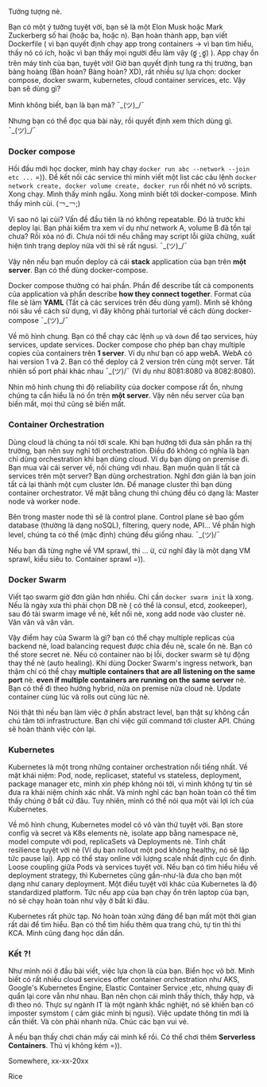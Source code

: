 Tưởng tượng nè.

Bạn có một ý tưởng tuyệt vời, bạn sẽ là một Elon Musk hoặc Mark Zuckerberg số hai (hoặc ba, hoặc n). Bạn hoàn thành app, bạn viết Dockerfile ( vì bạn quyết định chạy app trong containers -> vì bạn tìm hiểu, thấy nó có ích, hoặc vì bạn thấy mọi người đều làm vậy (ఠ్ఠ ˓̭ ఠ్ఠ) ). App chạy ổn trên máy tính của bạn, tuyệt vời! Giờ bạn quyết định tung ra thị trường, bạn bàng hoàng (Bàn hoàn? Bàng hoàn? XD), rất nhiều sự lựa chọn: docker compose, docker swarm, kubernetes, cloud container services, etc. Vậy bạn sẽ dùng gì?

Mình không biết, bạn là bạn mà? ¯\_(ツ)_/¯

Nhưng bạn có thể đọc qua bài này, rồi quyết định xem thích dùng gì. ¯\_(ツ)_/¯

### Docker compose

Hồi đầu mới học docker, mình hay chạy ```docker run abc --network --join etc ...``` =)). Để kết nối các service thì mình viết một list các câu lệnh ```docker network create, docker volume create, docker run``` rồi nhét nó vô scripts. Xong chạy. Mình thấy mình ngầu. Xong mình biết tới docker-compose. Mình thấy mình cùi. (￢_￢;)

Vì sao nó lại cùi? Vấn đề đầu tiên là nó không repeatable. Đó là trước khi deploy lại. Bạn phải kiểm tra xem ví dụ như network A, volume B đã tồn tại chưa? Rồi xóa nó đi. Chưa nói tới nếu chẳng may script lỗi giữa chừng, xuất hiện tình trạng deploy nửa vời thì sẽ rất ngusi. ¯\_(ツ)_/¯

Vậy nên nếu bạn muốn deploy cả cái **stack** application của bạn trên **một server**. Bạn có thể dùng docker-compose.

Docker compose thường có hai phần. Phần để describe tất cả components của application và phần describe **how they connect together**. Format của file sẽ làm **YAML** (Tất cả các services trên đều dùng yaml). Mình sẽ không nói sâu về cách sử dụng, vì đây không phải turtorial về cách dùng docker-compose ¯\_(ツ)_/¯

Về mô hình chung. Bạn có thể chạy các lệnh ```up``` và ```down``` để tạo services, hủy services, update services. Docker compose cho phép bạn chạy multiple copies của containers trên **1 server**. Ví dụ như bạn có app webA. WebA có hai version 1 và 2. Bạn có thể deploy cả 2 version trên cùng một server. Tất nhiên số port phải khác nhau ¯\_(ツ)/¯  (Ví dụ như 8081:8080 và 8082:8080).

Nhìn mô hình chung thì độ reliability của docker compose rất ổn, nhưng chúng ta cẩn hiểu là nó ổn trên **một server**. Vậy nên nếu server của bạn biến mất, mọi thứ cũng sẽ biến mất. 

### Container Orchestration

Dùng cloud là chúng ta nói tới scale. Khi bạn hướng tới đưa sản phẩn ra thị trường, bạn nên suy nghĩ tới orchestration. Điều đó không có nghĩa là bạn chỉ dùng orchestration khi bạn dùng cloud. Ví dụ bạn dùng on premise đi. Bạn mua vài cái server về, nối chúng với nhau. Bạn muốn quản lí tất cả services trên một server? Bạn dùng orchestration. Nghĩ đơn giản là bạn join tất cả lại thành một cụm cluster lớn. Để manage cluster thì bạn dùng container orchestrator. Về mặt bằng chung thì chúng đều có dạng là: Master node và worker node. 

Bên trong master node thì sẽ là control plane. Control plane sẽ bao gồm database (thường là dạng noSQL), filtering, query node, API... Về phần high level, chúng ta có thể (mặc định) chúng đều giống nhau. ¯\_(ツ)/¯ 

Nếu bạn đã từng nghe về VM sprawl, thì ... ừ, cứ nghĩ đây là một dạng VM sprawl, kiểu siêu to. Container sprawl =)).

### Docker Swarm

Viết tạo swarm giờ đơn giản hơn nhiều. Chỉ cần ```docker swarm init``` là xong. Nếu là ngày xưa thì phải chọn DB nè ( có thể là consul, etcd, zookeeper), sau đó tải swarm image về nè, kết nối nè, xong add node vào cluster nè. Vân vân và vân vân. 

Vậy điểm hay của Swarm là gì? bạn có thể chạy multiple replicas của backend nè, load balancing request được chia đều nè, scale ổn nè. Bạn có thể store secret nè. Nếu có container nào bị lỗi, docker swarm sẽ tự động thay thế nè (auto healing). Khi dùng Docker Swarm's ingress network, bạn thậm chí có thể chạy **multiple containers that are all listening on the same port** nè. **even if multiple containers are running on the same server** nè. Bạn có thể đi theo hướng hybrid, nửa on premise nửa cloud nè. Update container cùng lúc và rolls out cùng lúc nè.

Nói thật thì nếu bạn làm việc ở phần abstract level, bạn thật sự không cần chú tâm tới infrastructure. Bạn chỉ việc gửi command tới cluster API. Chúng sẽ hoàn thành việc còn lại. 

### Kubernetes

Kubernetes là một trong những container orchestration nổi tiếng nhất. Về mặt khái niệm: Pod, node, replicaset, stateful vs stateless, deployment, package manager etc, mình xin phép không nói tới, vì mình không tự tin sẽ đưa ra khái niệm chính xác nhất. Và mình nghĩ các bạn hoàn toàn có thể tìm thấy chúng ở bất cứ đâu. Tuy nhiên, mình có thể nói qua một vài lợi ích của Kubernetes.

Về mô hình chung, Kubernetes model có vô vàn thứ tuyệt vời. Bạn store config và secret và K8s elements nè, isolate app bằng namespace nè, model compute với pod, replicaSets và Deployments nè. Tính chất resilience tuyệt vời nè (Ví dụ bạn rollout một pod không healthy, nó sẽ lập tức pause lại). App có thể stay online với lượng scale nhất định cực ổn định. Loose coupling giữa Pods và services tuyệt vời. Nếu bạn có tìm hiểu hiểu về deployment strategy, thì Kubernetes cũng gần-như-là đưa cho bạn một dạng như canary deployment. Một điều tuyệt vời khác của Kubernetes là độ standardized platform. Tức nếu app của bạn chạy ổn trên laptop của bạn, nó sẽ chạy hoàn toàn như vậy ở bất kì đâu.

Kubernetes rất phức tạp. Nó hoàn toàn xứng đáng để bạn mất một thời gian rất dài để tìm hiểu. Bạn có thể tìm hiểu thêm qua trang chủ, tự tin thì thi KCA. Mình cũng đang học dần dần. 

### Kết ?!

Như mình nói ở đầu bài viết, việc lựa chọn là của bạn. Biển học vô bờ. Mình biết có rất nhiều cloud services offer container orchestration như AKS, Google's Kubernetes Engine,  Elastic Container Service ,etc, nhưng quay đi quẩn lại core vẫn như nhau. Bạn nên chọn cái mình thấy thích, thấy hợp, và đi theo nó. Thực sự ngành IT là một ngành khắc nghiệt, nó sẽ khiến bạn có imposter symstom ( cảm giác mình bị ngusi). Việc update thông tin mới là cần thiết. Và còn phải nhanh nữa. Chúc các bạn vui vẻ. 

À nếu bạn thấy chơi chán mấy cái mình kể rồi. Có thể chơi thêm **Serverless Containers**. Thú vị không kém =)).

Somewhere, xx-xx-20xx

Rice